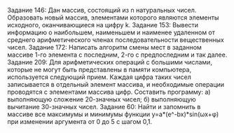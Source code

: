  Задание 146:	Дан массив, состоящий из n натуральных чисел. Образовать новый массив, элементами которого являются элементы исходного, оканчивающиеся на цифру k.
  Задание 153:	Вывести информацию о наибольшем, наименьшем и наименее удаленном от среднего арифметического членах последовательности вещественных чисел.
  Задание 172:	Написать алгоритм смены мест в заданном массиве 1-го элемента с последним, 2-го с предпоследним и так далее.
  Задание 209:	Для арифметических операций с большими числами, которые не могут быть представлены в памяти компьютера, используется следующий прием. Каждая цифра таких чисел записывается в отдельный элемент 
  массива, и необходимые операции проводятся с элементами массива цифр. Составить программу:
  а) выполняющую сложение 20-значных чисел;
  б) выполняющую вычитание 30-значных чисел.
  Задание 60: Найти и запомнить в массиве все максимумы и минимумы функции y=a*(e^-bx)*sin(ωx+φ) при изменении аргумента от 0 до 5 с шагом 0,1.
